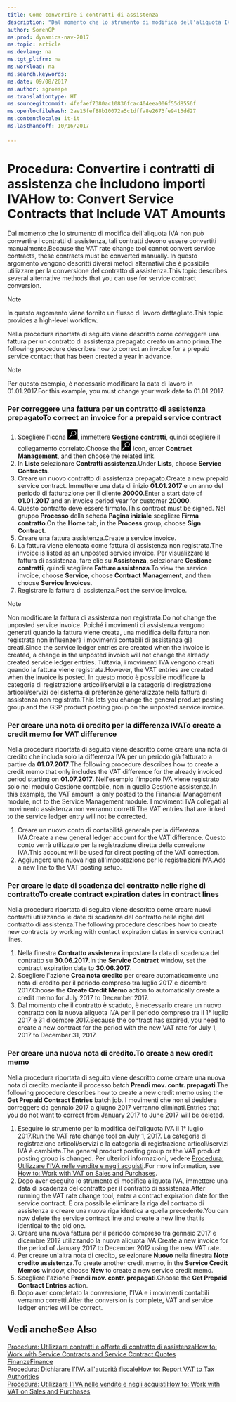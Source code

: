 ```yaml
---
title: Come convertire i contratti di assistenza
description: "Dal momento che lo strumento di modifica dell'aliquota IVA non può convertire i contratti di assistenza, tali contratti devono essere convertiti manualmente. In questo argomento vengono descritti diversi metodi alternativi che è possibile utilizzare per la conversione del contratto di assistenza."
author: SorenGP
ms.prod: dynamics-nav-2017
ms.topic: article
ms.devlang: na
ms.tgt_pltfrm: na
ms.workload: na
ms.search.keywords: 
ms.date: 09/08/2017
ms.author: sgroespe
ms.translationtype: HT
ms.sourcegitcommit: 4fefaef7380ac10836fcac404eea006f55d8556f
ms.openlocfilehash: 2ae15fef88b10072a5c1dffa8e2673fe9413dd27
ms.contentlocale: it-it
ms.lasthandoff: 10/16/2017

---
```

# <a name="how-to-convert-service-contracts-that-include-vat-amounts"></a><span data-ttu-id="49414-104">Procedura: Convertire i contratti di assistenza che includono importi IVA</span><span class="sxs-lookup"><span data-stu-id="49414-104">How to: Convert Service Contracts that Include VAT Amounts</span></span>
<span data-ttu-id="49414-105">Dal momento che lo strumento di modifica dell'aliquota IVA non può convertire i contratti di assistenza, tali contratti devono essere convertiti manualmente.</span><span class="sxs-lookup"><span data-stu-id="49414-105">Because the VAT rate change tool cannot convert service contracts, these contracts must be converted manually.</span></span> <span data-ttu-id="49414-106">In questo argomento vengono descritti diversi metodi alternativi che è possibile utilizzare per la conversione del contratto di assistenza.</span><span class="sxs-lookup"><span data-stu-id="49414-106">This topic describes several alternative methods that you can use for service contract conversion.</span></span>  

> [!NOTE]  
>  <span data-ttu-id="49414-107">In questo argomento viene fornito un flusso di lavoro dettagliato.</span><span class="sxs-lookup"><span data-stu-id="49414-107">This topic provides a high-level workflow.</span></span>  

 <span data-ttu-id="49414-108">Nella procedura riportata di seguito viene descritto come correggere una fattura per un contratto di assistenza prepagato creato un anno prima.</span><span class="sxs-lookup"><span data-stu-id="49414-108">The following procedure describes how to correct an invoice for a prepaid service contact that has been created a year in advance.</span></span>  

> [!NOTE]  
>  <span data-ttu-id="49414-109">Per questo esempio, è necessario modificare la data di lavoro in 01.01.2017.</span><span class="sxs-lookup"><span data-stu-id="49414-109">For this example, you must change your work date to 01.01.2017.</span></span>  

### <a name="to-correct-an-invoice-for-a-prepaid-service-contract"></a><span data-ttu-id="49414-110">Per correggere una fattura per un contratto di assistenza prepagato</span><span class="sxs-lookup"><span data-stu-id="49414-110">To correct an invoice for a prepaid service contract</span></span>  
1. <span data-ttu-id="49414-111">Scegliere l'icona ![Cerca pagina o report](media/ui-search/search_small.png "icona Cerca pagina o report"), immettere **Gestione contratti**, quindi scegliere il collegamento correlato.</span><span class="sxs-lookup"><span data-stu-id="49414-111">Choose the ![Search for Page or Report](media/ui-search/search_small.png "Search for Page or Report icon") icon, enter **Contract Management**, and then choose the related link.</span></span>  
2. <span data-ttu-id="49414-112">In **Liste** selezionare **Contratti assistenza**.</span><span class="sxs-lookup"><span data-stu-id="49414-112">Under **Lists**, choose **Service Contracts**.</span></span>  
3. <span data-ttu-id="49414-113">Creare un nuovo contratto di assistenza prepagato.</span><span class="sxs-lookup"><span data-stu-id="49414-113">Create a new prepaid service contract.</span></span> <span data-ttu-id="49414-114">Immettere una data di inizio **01.01.2017** e un anno del periodo di fatturazione per il cliente **20000**.</span><span class="sxs-lookup"><span data-stu-id="49414-114">Enter a start date of **01.01.2017** and an invoice period year for customer **20000**.</span></span>  
4. <span data-ttu-id="49414-115">Questo contratto deve essere firmato.</span><span class="sxs-lookup"><span data-stu-id="49414-115">This contract must be signed.</span></span> <span data-ttu-id="49414-116">Nel gruppo **Processo** della scheda **Pagina iniziale** scegliere **Firma contratto**.</span><span class="sxs-lookup"><span data-stu-id="49414-116">On the **Home** tab, in the **Process** group, choose **Sign Contract**.</span></span>  
5. <span data-ttu-id="49414-117">Creare una fattura assistenza.</span><span class="sxs-lookup"><span data-stu-id="49414-117">Create a service invoice.</span></span>
6. <span data-ttu-id="49414-118">La fattura viene elencata come fattura di assistenza non registrata.</span><span class="sxs-lookup"><span data-stu-id="49414-118">The invoice is listed as an unposted service invoice.</span></span> <span data-ttu-id="49414-119">Per visualizzare la fattura di assistenza, fare clic su **Assistenza**, selezionare **Gestione contratti**, quindi scegliere **Fatture assistenza**.</span><span class="sxs-lookup"><span data-stu-id="49414-119">To view the service invoice, choose **Service**, choose **Contract Management**, and then choose **Service Invoices**.</span></span>  
7. <span data-ttu-id="49414-120">Registrare la fattura di assistenza.</span><span class="sxs-lookup"><span data-stu-id="49414-120">Post the service invoice.</span></span>  

> [!NOTE]  
>  <span data-ttu-id="49414-121">Non modificare la fattura di assistenza non registrata.</span><span class="sxs-lookup"><span data-stu-id="49414-121">Do not change the unposted service invoice.</span></span> <span data-ttu-id="49414-122">Poiché i movimenti di assistenza vengono generati quando la fattura viene creata, una modifica della fattura non registrata non influenzerà i movimenti contabili di assistenza già creati.</span><span class="sxs-lookup"><span data-stu-id="49414-122">Since the service ledger entries are created when the invoice is created, a change in the unposted invoice will not change the already created service ledger entries.</span></span> <span data-ttu-id="49414-123">Tuttavia, i movimenti IVA vengono creati quando la fattura viene registrata.</span><span class="sxs-lookup"><span data-stu-id="49414-123">However, the VAT entries are created when the invoice is posted.</span></span> <span data-ttu-id="49414-124">In questo modo è possibile modificare la categoria di registrazione articoli/servizi e la categoria di registrazione articoli/servizi del sistema di preferenze generalizzate nella fattura di assistenza non registrata.</span><span class="sxs-lookup"><span data-stu-id="49414-124">This lets you change the general product posting group and the GSP product posting group on the unposted service invoice.</span></span>  

### <a name="to-create-a-credit-memo-for-vat-difference"></a><span data-ttu-id="49414-125">Per creare una nota di credito per la differenza IVA</span><span class="sxs-lookup"><span data-stu-id="49414-125">To create a credit memo for VAT difference</span></span>  
<span data-ttu-id="49414-126">Nella procedura riportata di seguito viene descritto come creare una nota di credito che includa solo la differenza IVA per un periodo già fatturato a partire da **01.07.2017**.</span><span class="sxs-lookup"><span data-stu-id="49414-126">The following procedure describes how to create a credit memo that only includes the VAT difference for the already invoiced period starting on **01.07.2017**.</span></span> <span data-ttu-id="49414-127">Nell'esempio l'importo IVA viene registrato solo nel modulo Gestione contabile, non in quello Gestione assistenza.</span><span class="sxs-lookup"><span data-stu-id="49414-127">In this example, the VAT amount is only posted to the Financial Management module, not to the Service Management module.</span></span> <span data-ttu-id="49414-128">I movimenti IVA collegati al movimento assistenza non verranno corretti.</span><span class="sxs-lookup"><span data-stu-id="49414-128">The VAT entries that are linked to the service ledger entry will not be corrected.</span></span>  

1. <span data-ttu-id="49414-129">Creare un nuovo conto di contabilità generale per la differenza IVA.</span><span class="sxs-lookup"><span data-stu-id="49414-129">Create a new general ledger account for the VAT difference.</span></span> <span data-ttu-id="49414-130">Questo conto verrà utilizzato per la registrazione diretta della correzione IVA.</span><span class="sxs-lookup"><span data-stu-id="49414-130">This account will be used for direct posting of the VAT correction.</span></span>  
2. <span data-ttu-id="49414-131">Aggiungere una nuova riga all'impostazione per le registrazioni IVA.</span><span class="sxs-lookup"><span data-stu-id="49414-131">Add a new line to the VAT posting setup.</span></span>  

### <a name="to-create-contract-expiration-dates-in-contract-lines"></a><span data-ttu-id="49414-132">Per creare le date di scadenza del contratto nelle righe di contratto</span><span class="sxs-lookup"><span data-stu-id="49414-132">To create contract expiration dates in contract lines</span></span>  
<span data-ttu-id="49414-133">Nella procedura riportata di seguito viene descritto come creare nuovi contratti utilizzando le date di scadenza del contratto nelle righe del contratto di assistenza.</span><span class="sxs-lookup"><span data-stu-id="49414-133">The following procedure describes how to create new contracts by working with contact expiration dates in service contract lines.</span></span>  

1. <span data-ttu-id="49414-134">Nella finestra **Contratto assistenza** impostare la data di scadenza del contratto su **30.06.2017**.</span><span class="sxs-lookup"><span data-stu-id="49414-134">In the **Service Contract** window, set the contract expiration date to **30.06.2017**.</span></span>  
2. <span data-ttu-id="49414-135">Scegliere l'azione **Crea nota credito** per creare automaticamente una nota di credito per il periodo compreso tra luglio 2017 e dicembre 2017.</span><span class="sxs-lookup"><span data-stu-id="49414-135">Choose the **Create Credit Memo** action to automatically create a credit memo for July 2017 to December 2017.</span></span>  
3. <span data-ttu-id="49414-136">Dal momento che il contratto è scaduto, è necessario creare un nuovo contratto con la nuova aliquota IVA per il periodo compreso tra il 1° luglio 2017 e 31 dicembre 2017.</span><span class="sxs-lookup"><span data-stu-id="49414-136">Because the contract has expired, you need to create a new contract for the period with the new VAT rate for July 1, 2017 to December 31, 2017.</span></span>  

### <a name="to-create-a-new-credit-memo"></a><span data-ttu-id="49414-137">Per creare una nuova nota di credito.</span><span class="sxs-lookup"><span data-stu-id="49414-137">To create a new credit memo</span></span>  
<span data-ttu-id="49414-138">Nella procedura riportata di seguito viene descritto come creare una nuova nota di credito mediante il processo batch **Prendi mov. contr. prepagati**.</span><span class="sxs-lookup"><span data-stu-id="49414-138">The following procedure describes how to create a new credit memo using the **Get Prepaid Contract Entries** batch job.</span></span> <span data-ttu-id="49414-139">I movimenti che non si desidera correggere da gennaio 2017 a giugno 2017 verranno eliminati.</span><span class="sxs-lookup"><span data-stu-id="49414-139">Entries that you do not want to correct from January 2017 to June 2017 will be deleted.</span></span>  

1. <span data-ttu-id="49414-140">Eseguire lo strumento per la modifica dell'aliquota IVA il 1° luglio 2017.</span><span class="sxs-lookup"><span data-stu-id="49414-140">Run the VAT rate change tool on July 1, 2017.</span></span> <span data-ttu-id="49414-141">La categoria di registrazione articoli/servizi o la categoria di registrazione articoli/servizi IVA è cambiata.</span><span class="sxs-lookup"><span data-stu-id="49414-141">The general product posting group or the VAT product posting group is changed.</span></span> <span data-ttu-id="49414-142">Per ulteriori informazioni, vedere [Procedura: Utilizzare l'IVA nelle vendite e negli acquisti](finance-work-with-vat.md).</span><span class="sxs-lookup"><span data-stu-id="49414-142">For more information, see [How to: Work with VAT on Sales and Purchases](finance-work-with-vat.md).</span></span>  
2. <span data-ttu-id="49414-143">Dopo aver eseguito lo strumento di modifica aliquota IVA, immettere una data di scadenza del contratto per il contratto di assistenza.</span><span class="sxs-lookup"><span data-stu-id="49414-143">After running the VAT rate change tool, enter a contract expiration date for the service contract.</span></span> <span data-ttu-id="49414-144">È ora possibile eliminare la riga del contratto di assistenza e creare una nuova riga identica a quella precedente.</span><span class="sxs-lookup"><span data-stu-id="49414-144">You can now delete the service contract line and create a new line that is identical to the old one.</span></span>  
3. <span data-ttu-id="49414-145">Creare una nuova fattura per il periodo compreso tra gennaio 2017 e dicembre 2012 utilizzando la nuova aliquota IVA.</span><span class="sxs-lookup"><span data-stu-id="49414-145">Create a new invoice for the period of January 2017 to December 2012 using the new VAT rate.</span></span>  
4. <span data-ttu-id="49414-146">Per creare un'altra nota di credito, selezionare **Nuovo** nella finestra **Note credito assistenza**.</span><span class="sxs-lookup"><span data-stu-id="49414-146">To create another credit memo, in the **Service Credit Memos** window, choose **New** to create a new service credit memo.</span></span>  
5. <span data-ttu-id="49414-147">Scegliere l'azione **Prendi mov. contr. prepagati**.</span><span class="sxs-lookup"><span data-stu-id="49414-147">Choose the **Get Prepaid Contract Entries** action.</span></span>  
6. <span data-ttu-id="49414-148">Dopo aver completato la conversione, l'IVA e i movimenti contabili verranno corretti.</span><span class="sxs-lookup"><span data-stu-id="49414-148">After the conversion is complete, VAT and service ledger entries will be correct.</span></span>  

## <a name="see-also"></a><span data-ttu-id="49414-149">Vedi anche</span><span class="sxs-lookup"><span data-stu-id="49414-149">See Also</span></span>  
[<span data-ttu-id="49414-150">Procedura: Utilizzare contratti e offerte di contratto di assistenza</span><span class="sxs-lookup"><span data-stu-id="49414-150">How to: Work with Service Contracts and Service Contract Quotes</span></span>](service-how-to-create-service-contracts-and-service-contract-quotes.md)  
[<span data-ttu-id="49414-151">Finanze</span><span class="sxs-lookup"><span data-stu-id="49414-151">Finance</span></span>](finance.md)  
[<span data-ttu-id="49414-152">Procedura: Dichiarare l'IVA all'autorità fiscale</span><span class="sxs-lookup"><span data-stu-id="49414-152">How to: Report VAT to Tax Authorities</span></span>](finance-how-report-vat.md)  
[<span data-ttu-id="49414-153">Procedura: Utilizzare l'IVA nelle vendite e negli acquisti</span><span class="sxs-lookup"><span data-stu-id="49414-153">How to: Work with VAT on Sales and Purchases</span></span>](finance-work-with-vat.md)  

